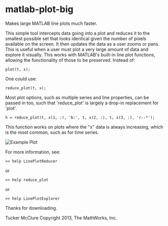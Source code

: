 # matlab-plot-big

Makes large MATLAB line plots much faster.

This simple tool intercepts data going into a plot and reduces it to the smallest possible set that looks identical given the number of pixels available on the screen. It then updates the data as a user zooms or pans. This is useful when a user must plot a very large amount of data and explore it visually. 
This works with MATLAB's built-in line plot functions, allowing the functionality of those to be preserved. 
Instead of:

```
plot(t, x);
```

One could use:

```
reduce_plot(t, x);
```

Most plot options, such as multiple series and line properties, can be passed in too, such that 'reduce_plot' is largely a drop-in replacement for 'plot'.

```
h = reduce_plot(t, x(1, :), 'b:', t, x(2, :), t, x(3, :), 'r--*');
```

This function works on plots where the "x" data is always increasing, which is the most common, such as for time series.

![Example Plot](http://www.mathworks.com/matlabcentral/fileexchange/screenshots/21582/preview.jpg)

For more information, see:

```
>> help LinePlotReducer
```

or

```
>> help reduce_plot
```

or

```
>> help LinePlotExplorer
```

Thanks for downloading.

Tucker McClure
Copyright 2013, The MathWorks, Inc.
